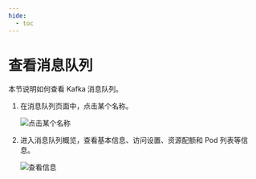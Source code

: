 ```yaml
---
hide:
  - toc
---
```


# 查看消息队列

本节说明如何查看 Kafka 消息队列。

1. 在消息队列页面中，点击某个名称。

    ![点击某个名称](https://docs.daocloud.io/daocloud-docs-images/docs/middleware/kafka/images/view01.png)

2. 进入消息队列概览，查看基本信息、访问设置、资源配额和 Pod 列表等信息。

    ![查看信息](https://docs.daocloud.io/daocloud-docs-images/docs/middleware/kafka/images/view02.png)
